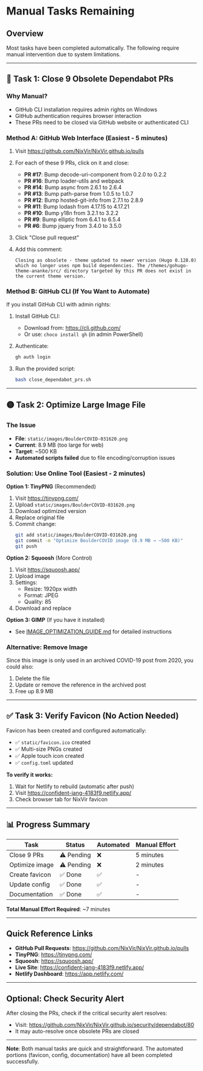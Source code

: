 # Manual Tasks Remaining

## Overview
Most tasks have been completed automatically. The following require manual intervention due to system limitations.

---

## 🔴 Task 1: Close 9 Obsolete Dependabot PRs

### Why Manual?
- GitHub CLI installation requires admin rights on Windows
- GitHub authentication requires browser interaction
- These PRs need to be closed via GitHub website or authenticated CLI

### Method A: GitHub Web Interface (Easiest - 5 minutes)

1. Visit https://github.com/NixVir/NixVir.github.io/pulls

2. For each of these 9 PRs, click on it and close:
   - **PR #17**: Bump decode-uri-component from 0.2.0 to 0.2.2
   - **PR #16**: Bump loader-utils and webpack
   - **PR #14**: Bump async from 2.6.1 to 2.6.4
   - **PR #13**: Bump path-parse from 1.0.5 to 1.0.7
   - **PR #12**: Bump hosted-git-info from 2.7.1 to 2.8.9
   - **PR #11**: Bump lodash from 4.17.15 to 4.17.21
   - **PR #10**: Bump y18n from 3.2.1 to 3.2.2
   - **PR #9**: Bump elliptic from 6.4.1 to 6.5.4
   - **PR #6**: Bump jquery from 3.4.0 to 3.5.0

3. Click "Close pull request"

4. Add this comment:
   ```
   Closing as obsolete - theme updated to newer version (Hugo 0.128.0) which no longer uses npm build dependencies. The /themes/gohugo-theme-ananke/src/ directory targeted by this PR does not exist in the current theme version.
   ```

### Method B: GitHub CLI (If You Want to Automate)

If you install GitHub CLI with admin rights:

1. Install GitHub CLI:
   - Download from: https://cli.github.com/
   - Or use: `choco install gh` (in admin PowerShell)

2. Authenticate:
   ```bash
   gh auth login
   ```

3. Run the provided script:
   ```bash
   bash close_dependabot_prs.sh
   ```

---

## 🟡 Task 2: Optimize Large Image File

### The Issue
- **File**: `static/images/BoulderCOVID-031620.png`
- **Current**: 8.9 MB (too large for web)
- **Target**: ~500 KB
- **Automated scripts failed** due to file encoding/corruption issues

### Solution: Use Online Tool (Easiest - 2 minutes)

**Option 1: TinyPNG** (Recommended)
1. Visit https://tinypng.com/
2. Upload `static/images/BoulderCOVID-031620.png`
3. Download optimized version
4. Replace original file
5. Commit change:
   ```bash
   git add static/images/BoulderCOVID-031620.png
   git commit -m "Optimize BoulderCOVID image (8.9 MB → ~500 KB)"
   git push
   ```

**Option 2: Squoosh** (More Control)
1. Visit https://squoosh.app/
2. Upload image
3. Settings:
   - Resize: 1920px width
   - Format: JPEG
   - Quality: 85
4. Download and replace

**Option 3: GIMP** (If you have it installed)
- See [IMAGE_OPTIMIZATION_GUIDE.md](IMAGE_OPTIMIZATION_GUIDE.md) for detailed instructions

### Alternative: Remove Image
Since this image is only used in an archived COVID-19 post from 2020, you could also:
1. Delete the file
2. Update or remove the reference in the archived post
3. Free up 8.9 MB

---

## ✅ Task 3: Verify Favicon (No Action Needed)

Favicon has been created and configured automatically:
- ✅ `static/favicon.ico` created
- ✅ Multi-size PNGs created
- ✅ Apple touch icon created
- ✅ `config.toml` updated

**To verify it works:**
1. Wait for Netlify to rebuild (automatic after push)
2. Visit https://confident-jang-4183f9.netlify.app/
3. Check browser tab for NixVir favicon

---

## 📊 Progress Summary

| Task | Status | Automated | Manual Effort |
|------|--------|-----------|---------------|
| Close 9 PRs | ⚠️ Pending | ❌ | 5 minutes |
| Optimize image | ⚠️ Pending | ❌ | 2 minutes |
| Create favicon | ✅ Done | ✅ | - |
| Update config | ✅ Done | ✅ | - |
| Documentation | ✅ Done | ✅ | - |

**Total Manual Effort Required**: ~7 minutes

---

## Quick Reference Links

- **GitHub Pull Requests**: https://github.com/NixVir/NixVir.github.io/pulls
- **TinyPNG**: https://tinypng.com/
- **Squoosh**: https://squoosh.app/
- **Live Site**: https://confident-jang-4183f9.netlify.app/
- **Netlify Dashboard**: https://app.netlify.com/

---

## Optional: Check Security Alert

After closing the PRs, check if the critical security alert resolves:
- Visit: https://github.com/NixVir/NixVir.github.io/security/dependabot/80
- It may auto-resolve once obsolete PRs are closed

---

**Note**: Both manual tasks are quick and straightforward. The automated portions (favicon, config, documentation) have all been completed successfully.
